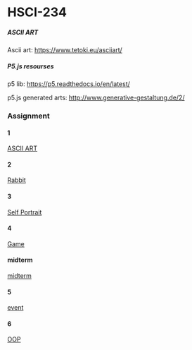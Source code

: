 # HSCI-234

##### ASCII ART

Ascii art: https://www.tetoki.eu/asciiart/

##### P5.js resourses

p5 lib: https://p5.readthedocs.io/en/latest/

p5.js generated arts: http://www.generative-gestaltung.de/2/

### Assignment
#### 1
[ASCII ART](https://yixinc17.github.io/HSCI-234/assignment1/)
#### 2
[Rabbit](https://yixinc17.github.io/HSCI-234/assignment2/)
#### 3
[Self Portrait](https://yixinc17.github.io/HSCI-234/assignment3/)
#### 4
[Game](https://yixinc17.github.io/HSCI-234/assignment4/)
#### midterm
[midterm](https://yixinc17.github.io/HSCI-234/midterm/)
#### 5
[event](https://yixinc17.github.io/HSCI-234/assignment5/)
#### 6
[OOP](https://yixinc17.github.io/HSCI-234/assignment6/)
